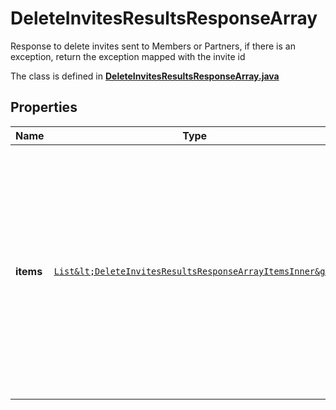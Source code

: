 

# DeleteInvitesResultsResponseArray

Response to delete invites sent to Members or Partners, if there is an exception, return the exception mapped with the invite id

The class is defined in **[DeleteInvitesResultsResponseArray.java](../../src/main/java/org/openapitools/model/DeleteInvitesResultsResponseArray.java)**

## Properties

Name | Type | Description | Notes
------------ | ------------- | ------------- | -------------
**items** | [`List&lt;DeleteInvitesResultsResponseArrayItemsInner&gt;`](DeleteInvitesResultsResponseArrayItemsInner.md) | List of invite/Request deletion status. If there is an error, an exception object will be returned. If the invite/request was successfully cancelled, an invite object will be returned for the invite that was cancelled. |  [optional property]



